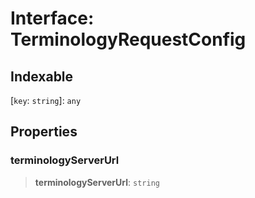 # Interface: TerminologyRequestConfig

## Indexable

 \[`key`: `string`\]: `any`

## Properties

### terminologyServerUrl

> **terminologyServerUrl**: `string`
